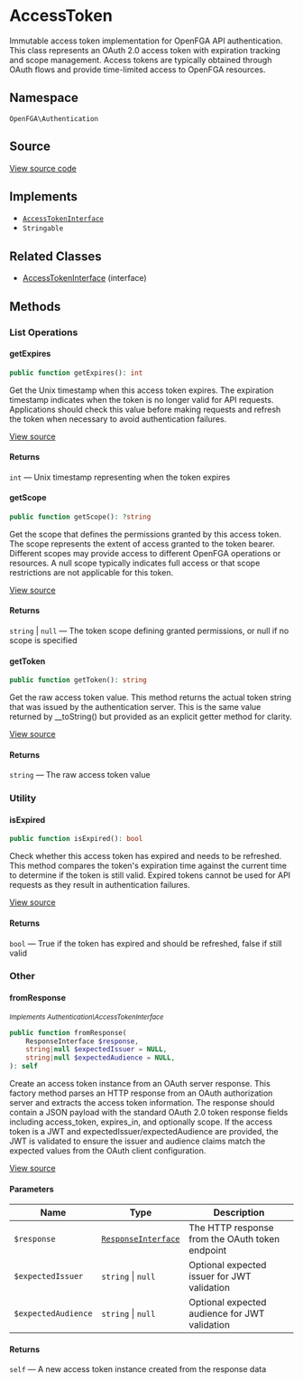 # AccessToken

Immutable access token implementation for OpenFGA API authentication. This class represents an OAuth 2.0 access token with expiration tracking and scope management. Access tokens are typically obtained through OAuth flows and provide time-limited access to OpenFGA resources.

## Namespace

`OpenFGA\Authentication`

## Source

[View source code](https://github.com/evansims/openfga-php/blob/main/src/Authentication/AccessToken.php)

## Implements

* [`AccessTokenInterface`](AccessTokenInterface.md)
* `Stringable`

## Related Classes

* [AccessTokenInterface](Authentication/AccessTokenInterface.md) (interface)

## Methods

### List Operations

#### getExpires

```php
public function getExpires(): int

```

Get the Unix timestamp when this access token expires. The expiration timestamp indicates when the token is no longer valid for API requests. Applications should check this value before making requests and refresh the token when necessary to avoid authentication failures.

[View source](https://github.com/evansims/openfga-php/blob/main/src/Authentication/AccessToken.php#L115)

#### Returns

`int` — Unix timestamp representing when the token expires

#### getScope

```php
public function getScope(): ?string

```

Get the scope that defines the permissions granted by this access token. The scope represents the extent of access granted to the token bearer. Different scopes may provide access to different OpenFGA operations or resources. A null scope typically indicates full access or that scope restrictions are not applicable for this token.

[View source](https://github.com/evansims/openfga-php/blob/main/src/Authentication/AccessToken.php#L124)

#### Returns

`string` &#124; `null` — The token scope defining granted permissions, or null if no scope is specified

#### getToken

```php
public function getToken(): string

```

Get the raw access token value. This method returns the actual token string that was issued by the authentication server. This is the same value returned by __toString() but provided as an explicit getter method for clarity.

[View source](https://github.com/evansims/openfga-php/blob/main/src/Authentication/AccessToken.php#L133)

#### Returns

`string` — The raw access token value

### Utility

#### isExpired

```php
public function isExpired(): bool

```

Check whether this access token has expired and needs to be refreshed. This method compares the token&#039;s expiration time against the current time to determine if the token is still valid. Expired tokens cannot be used for API requests as they result in authentication failures.

[View source](https://github.com/evansims/openfga-php/blob/main/src/Authentication/AccessToken.php#L142)

#### Returns

`bool` — True if the token has expired and should be refreshed, false if still valid

### Other

#### fromResponse

*<small>Implements Authentication\AccessTokenInterface</small>*

```php
public function fromResponse(
    ResponseInterface $response,
    string|null $expectedIssuer = NULL,
    string|null $expectedAudience = NULL,
): self

```

Create an access token instance from an OAuth server response. This factory method parses an HTTP response from an OAuth authorization server and extracts the access token information. The response should contain a JSON payload with the standard OAuth 2.0 token response fields including access_token, expires_in, and optionally scope. If the access token is a JWT and expectedIssuer/expectedAudience are provided, the JWT is validated to ensure the issuer and audience claims match the expected values from the OAuth client configuration.

[View source](https://github.com/evansims/openfga-php/blob/main/src/Authentication/AccessTokenInterface.php#L68)

#### Parameters

| Name                | Type                                                  | Description                                     |
| ------------------- | ----------------------------------------------------- | ----------------------------------------------- |
| `$response`         | [`ResponseInterface`](Responses/ResponseInterface.md) | The HTTP response from the OAuth token endpoint |
| `$expectedIssuer`   | `string` &#124; `null`                                | Optional expected issuer for JWT validation     |
| `$expectedAudience` | `string` &#124; `null`                                | Optional expected audience for JWT validation   |

#### Returns

`self` — A new access token instance created from the response data
